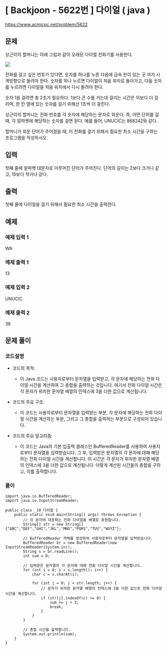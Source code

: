 # \[ Backjoon - 5622번 \] 다이얼 ( java )

https://www.acmicpc.net/problem/5622

## 문제
상근이의 할머니는 아래 그림과 같이 오래된 다이얼 전화기를 사용한다.

![](https://u.acmicpc.net/9c88dd24-3a4c-4a09-bc50-e6496958214d/Screen%20Shot%202021-06-16%20at%2012.48.39%20AM.png)

전화를 걸고 싶은 번호가 있다면, 숫자를 하나를 누른 다음에 금속 핀이 있는 곳 까지 시계방향으로 돌려야 한다. 숫자를 하나 누르면 다이얼이 처음 위치로 돌아가고, 다음 숫자를 누르려면 다이얼을 처음 위치에서 다시 돌려야 한다.

숫자 1을 걸려면 총 2초가 필요하다. 1보다 큰 수를 거는데 걸리는 시간은 이보다 더 걸리며, 한 칸 옆에 있는 숫자를 걸기 위해선 1초씩 더 걸린다.

상근이의 할머니는 전화 번호를 각 숫자에 해당하는 문자로 외운다. 즉, 어떤 단어를 걸 때, 각 알파벳에 해당하는 숫자를 걸면 된다. 예를 들어, UNUCIC는 868242와 같다.

할머니가 외운 단어가 주어졌을 때, 이 전화를 걸기 위해서 필요한 최소 시간을 구하는 프로그램을 작성하시오.

## 입력

첫째 줄에 알파벳 대문자로 이루어진 단어가 주어진다. 단어의 길이는 2보다 크거나 같고, 15보다 작거나 같다.

## 출력

첫째 줄에 다이얼을 걸기 위해서 필요한 최소 시간을 출력한다.

## 예제
### 예제 입력 1 

WA

### 예제 출력 1 

13

### 예제 입력 2 

UNUCIC

### 예제 출력 2 

36




## 문제 풀이
### 코드설명
- 코드의 목적:
    
    - 이 Java 코드는 사용자로부터 문자열을 입력받고, 각 문자에 해당하는 전화 다이얼 시간을 계산하여 그 총합을 출력하는 것입니다. 여기서 전화 다이얼 시간은 각 문자가 위치한 문자열 배열의 인덱스에 3을 더한 값으로 계산됩니다.
- 코드의 주요 구조:
    
    - 이 코드는 사용자로부터 문자열을 입력받는 부분, 각 문자에 해당하는 전화 다이얼 시간을 계산하는 부분, 그리고 그 총합을 출력하는 부분으로 구성되어 있습니다.
- 코드의 주요 알고리즘:
    
    - 이 코드는 Java의 기본 입출력 클래스인 BufferedReader를 사용하여 사용자로부터 문자열을 입력받습니다. 그 후, 입력받은 문자열의 각 문자에 대해 해당하는 전화 다이얼 시간을 계산합니다. 이 시간은 각 문자가 위치한 문자열 배열의 인덱스에 3을 더한 값으로 계산됩니다. 이렇게 계산된 시간들의 총합을 구하고, 이를 출력합니다.



### 풀이

```
import java.io.BufferedReader;
import java.io.InputStreamReader;

public class _10_다이얼 {
    public static void main(String[] args) throws Exception {
        // 각 문자에 대응하는 전화 다이얼을 배열로 표현합니다.
        String[] str = new String[]{"ABC","DEF","GHI","JKL","MNO","PQRS","TUV","WXYZ"};

        // BufferedReader 객체를 생성하여 사용자로부터 문자열을 입력받습니다.
        BufferedReader br = new BufferedReader(new InputStreamReader(System.in));
        String s = br.readLine();
        int sum = 0;

        // 입력받은 문자열의 각 문자에 대해 전화 다이얼 시간을 계산합니다.
        for (int i = 0; i < s.length(); i++) {
            char c = s.charAt(i);

            for (int j = 0; j < str.length; j++) {
                // 문자가 위치한 문자열 배열의 인덱스에 3을 더한 값으로 전화 다이얼 시간을 계산합니다.
                if (str[j].indexOf(c) >= 0) {
                    sum += j + 3;
                    break;
                }
            }
        }

        // 총합 시간을 출력합니다.
        System.out.println(sum);
    }
}
```

